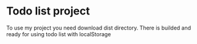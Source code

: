 # Todo list project

To use my project you need download dist directory.
There is builded and ready for using todo list with localStorage

